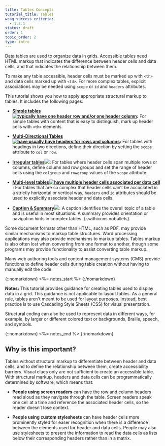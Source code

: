 ```yaml
---
title: Tables Concepts
tutorial_title: Tables
wcag_success_criteria: 
  - 1.3.1
status: draft
order: 1
topic_order: 2
type: intro
---
```


Data tables are used to organize data in grids.  Accessible tables need HTML markup that indicates the difference between header cells and data cells, and that indicates the relationship between them. 

To make any table accessible, header cells must be marked up with `<th>` and data cells marked up with `<td>`. For more complex tables, explicit associations may be needed using `scope` or `id` and `headers` attributes.

This tutorial shows you how to apply appropriate structural markup to tables.  It includes the following pages:

-   **[Simple tables![ typically have one header row and/or one header column](img-simple.png)](simple.html):** For simple tables with content that is easy to distinguish, mark up header cells with `<th>` elements.

-   **[Multi-Directional Tables![ have usually have headers for rows and columns](img-multidir.png)](irregular.html):**  For tables with headings in two directions, define their direction by setting the `scope` attribute to `col` or `row`.

-   **[Irregular tables![](img-irreg.png)](irregular.html):**  For tables where header cells span multiple rows or columns, define column and row groups and set the range of header cells using the `colgroup` and `rowgroup` values of the `scope` attribute.

-   **[Multi-level tables![ have multiple header cells associated per data cell](img-multi.png)](multi-level.html):**  For tables that are so complex that header cells can’t be accociated in a strictly horizontal or vertical way, `headers` and `id` attributes should be used to explicitly associate header and data cells.

-   **[Caption & Summary![](img-caption.png)](caption-summary.html):** A caption identifies the overall topic of a table and is useful in most situations. A summary provides orientation or navigation hints in complex tables.
{:.withicons.nobullets}

Some document formats other than HTML, such as PDF, may provide similar mechanisms to markup table structures. Word processing applications may also provide mechanisms to markup tables. Tables markup is also often lost when converting from one format to another, though some programs may provide functionality to assist converting table markup.

Many web authoring tools and content management systems (CMS) provide functions to define header cells during table creation without having to manually edit the code.

{::nomarkdown}
<%= notes_start %>
{:/nomarkdown}

**Notes:** This tutorial provides guidance for creating tables used to display data in a grid. This guidance is not applicable to layout tables. As a general rule, tables aren't meant to be used for layout purposes. Instead, best practice is to use Cascading Style Sheets (CSS) for visual presentation.

Structural coding can also be used to represent data in different ways, for example, by larger or different colored text or backgrounds, Braille, speech, and symbols.

{::nomarkdown}
<%= notes_end %>
{:/nomarkdown}

## Why is this important?

Tables without structural markup to differentiate between header and data cells, and to define the relationship between them, create accessibility barriers. Visual clues only are not sufficient to create an accessible table. With structural markup, headers and data cells can be programmatically determined by software, which means that:

-   **People using screen readers** can have the row and column headers read aloud as they navigate through the table. Screen readers speak one cell at a time and reference the associated header cells, so the reader doesn’t lose context.

-   **People using custom stylesheets** can have header cells more prominently styled for easer recognition when there is a difference between the  elements used for header and data cells. People may also use stylesheets to present the information to read the data cells as lists below their corresponding headers rather than in a matrix.
